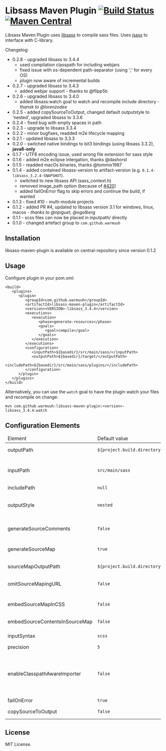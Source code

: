 Libsass Maven Plugin [![Build Status](https://travis-ci.org/warmuuh/libsass-maven-plugin.svg?branch=master)](https://travis-ci.org/warmuuh/libsass-maven-plugin) [![Maven Central](https://img.shields.io/maven-central/v/com.github.warmuuh/libsass-maven-plugin.svg)](https://mvnrepository.com/artifact/com.github.warmuuh/libsass-maven-plugin)
==========

Libsass Maven Plugin uses [libsass](http://github.com/hcatlin/libsass) to compile sass files.
Uses [jsass](https://github.com/bit3/jsass) to interface with C-library.

Changelog:
* 0.2.8   - upgraded libsass to 3.4.4
  * used compilation classpath for including webjars
  * fixed issue with os-dependent path-separator (using ';' for every OS)
  * plugin now aware of incremental builds
* 0.2.7 - upgraded libsass to 3.4.3
  * added webjar support - thanks to @flipp5b 
* 0.2.6 - upgraded libsass to 3.4.0
  * added libsass:watch goal to watch and recompile include directory - *thansk to @lorenzodee*
* 0.2.5  - added copySourceToOutput, changed default outputstyle to 'nested', upgraded libsass to 3.3.6
* 0.2.4 - fixed bug with empty spaces in path
* 0.2.3 - upgrade to libsass 3.3.4
* 0.2.2  - minor bugfixes, readded m2e lifecycle mapping 
* 0.2.1 - updated libsass to 3.3.3
* 0.2.0 - switched native bindings to bit3 bindings (using libsass 3.3.2), **java8-only**
* 0.1.7 - UTF8 encoding issue, used wrong file extension for sass style
* 0.1.6 - added m2e eclipse intergation, thanks @dashorst
* 0.1.5 - readded macOs binaries, thanks @tommix1987
* 0.1.4 - added contained libsass-version to artifact-version (e.g. `0.1.4-libsass_3.2.4-SNAPSHOT`). 
  * switched to new libsass API (sass_context.h)
  * removed image_path option (because of [#420](https://github.com/sass/libsass/issues/420))
  * added failOnError flag to skip errors and continue the build, if wanted
* 0.1.3 - fixed #10 - multi-module projects
* 0.1.2 - added PR #4, updated to libsass version 3.1 for windows, linux, macos - *thanks to @npiguet, @ogolberg*
* 0.1.1 - scss files can now be placed in inputpath/ directly
* 0.1.0 - changed artefact group to `com.github.warmuuh`

Installation
-----
libsass-maven-plugin is available on central-repository since version 0.1.2

Usage
-----
Configure plugin in your pom.xml:

```
<build>
   <plugins>
      <plugin>
         <groupId>com.github.warmuuh</groupId>
         <artifactId>libsass-maven-plugin</artifactId>
         <version><VERSION>-libsass_3.4.4</version>
         <executions>
            <execution>
               <phase>generate-resources</phase>
               <goals>
                  <goal>compile</goal>
               </goals>
            </execution>
         </executions>
         <configuration>
            <inputPath>${basedir}/src/main/sass/</inputPath>
            <outputPath>${basedir}/target/</outputPath>
            <includePath>${basedir}/src/main/sass/plugins/</includePath>
         </configuration>
      </plugin>
   </plugins>
</build>
```

Alternatively, you can use the `watch` goal to have the plugin watch your files and recompile on change:
```
mvn com.github.warmuuh:libsass-maven-plugin:<version>-libsass_3.4.4:watch
```

Configuration Elements
----------------------

<table>
  <thead>
    <tr>
       <td>Element</td>
       <td>Default value</td>
       <td>Documentation</td>
    </tr>
  </thead>
  <tbody>
    <tr>
      <td>outputPath</td>
      <td><code>${project.build.directory}</code></td>
      <td>The directory in which the compiled CSS files will be placed.</td>
    </tr>
    <tr>
      <td>inputPath</td>
      <td><code>src/main/sass</code></td>
      <td>
        The directory from which the source <code>.scss</code> files will be read. This directory will be
        traversed recursively, and all <code>.scss</code> files found in this directory or subdirectories
        will be compiled.
      </td>
    </tr>
    <tr>
      <td>includePath</td>
      <td><code>null</code></td>
      <td>Additional include path, ';'-separated</td>
    </tr>
    <tr>
      <td>outputStyle</td>
      <td><code>nested</code></td>
      <td>
         Output style for the generlookated css code. One of <code>nested</code>, <code>expanded</code>,
         <code>compact</code>, <code>compressed</code>. Note that as of libsass 3.1, <code>expanded</code>
         and <code>compact</code> result in the same output as <code>nested</code>.
      </td>
    </tr>
    <tr>
      <td>generateSourceComments</td>
      <td><code>false</code></td>
      <td>
         Emit comments in the compiled CSS indicating the corresponding source line. The default
         value is <code>false</code>.
      </td>
    </tr>
    <tr>
      <td>generateSourceMap</td>
      <td><code>true</code></td>
      <td>
        Generate source map files. The generated source map files will be placed in the directory
        specified by <code>sourceMapOutputPath</code>.
      </td>
    </tr>
    <tr>
      <td>sourceMapOutputPath</td>
      <td><code>${project.build.directory}</code></td>
      <td>
        The directory in which the source map files that correspond to the compiled CSS will be placed
      </td>
    </tr>
    <tr>
      <td>omitSourceMapingURL</td>
      <td><code>false</code></td>
      <td>
        Prevents the generation of the <code>sourceMappingURL</code> special comment as the last
        line of the compiled CSS.
      </td>
    </tr>
    <tr>
      <td>embedSourceMapInCSS</td>
      <td><code>false</code></td>
      <td>
        Embeds the whole source map data directly into the compiled CSS file by transforming
        <code>sourceMappingURL</code> into a data URI.
      </td>
    </tr>
    <tr>
      <td>embedSourceContentsInSourceMap</td>
      <td><code>false</code></td>
      <td>
       Embeds the contents of the source <code>.scss</code> files in the source map file instead of the
       paths to those files
      </td>
    </tr>
    <tr>
      <td>inputSyntax</td>
      <td><code>scss</code></td>
      <td>
       Switches the input syntax used by the files to either <code>sass</code> or <code>scss</code>.
      </td>
    </tr>
    <tr>
      <td>precision</td>
      <td><code>5</code></td>
      <td>
       Precision for fractional numbers
      </td>
    </tr>
    <tr>
      <td>enableClasspathAwareImporter</td>
      <td><code>false</code></td>
      <td>
       Enables classpath aware importer which make possible to <code>@import</code> files from classpath and WebJars.
       For classpath resources use <code>@import 'path/to/resource/in/classpath';</code>.
       For WebJar resources a shortcut can be used: <code>@import '{package}/{path}';</code> imports resource
       <code>META-INF/resources/webjars/{package}/{version}/{path}</code>.
      </td>
    </tr>
     <tr>
      <td>failOnError</td>
      <td><code>true</code></td>
      <td>
       should fail the build in case of compilation errors.
      </td>
    </tr>
    <tr>
      <td>copySourceToOutput</td>
      <td><code>false</code></td>
      <td>
       copies all files from source directory to output directory
      </td>
    </tr>
  </tbody>
</table>


License
-------

MIT License.
